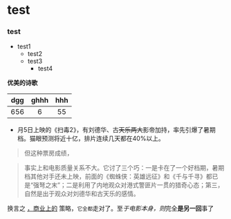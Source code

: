 # test
### test

+ test1
    + test2
    + test3
        + test4


**优美的诗歌**

|dgg|ghhh|hhh|
|:----:|:---:|:---:|
|656|6|55|
- 月5日上映的《扫毒2》，有刘德华、古~~天乐两大~~影帝加持，率先引爆了暑期档。猫眼预测将近十亿，排片连续几天都在40%以上。

> 但这种票房成绩， 


> 事实上和电影质量关系不大。它讨了三个巧：一是卡在了一个好档期，暑期档其他对手还未上映，前面的《蜘蛛侠：英雄远征》和《千与千寻》都已是“强弩之末”；二是利用了内地观众对港式警匪片一贯的猎奇心态；第三，自然是出于观众对刘德华和古天乐的感情。

换言之 [，商业上的]() 策略，`它全都`走对了。至*于电影本身，则*完全**是另一回**事了